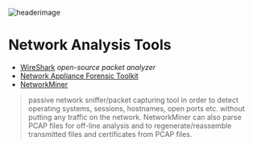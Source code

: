 ![headerimage](https://upload.wikimedia.org/wikipedia/commons/8/8e/Portable_forensic_tableau.JPG)

# Network Analysis Tools
* [WireShark](https://www.wireshark.org/) _open-source packet analyzer_
* [Network Appliance Forensic Toolkit](https://blog.didierstevens.com/programs/network-appliance-forensic-toolkit/)
* [NetworkMiner](https://www.netresec.com/?page=networkminer) 
> passive network sniffer/packet capturing tool in order to detect operating systems, sessions, hostnames, open ports etc. without putting any traffic on the network. NetworkMiner can also parse PCAP files for off-line analysis and to regenerate/reassemble transmitted files and certificates from PCAP files.
